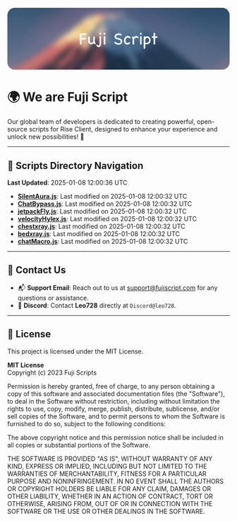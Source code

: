 ![Banner](.github/b.webp)

# 🌍 **We are Fuji Script**

Our global team of developers is dedicated to creating powerful, open-source scripts for Rise Client, designed to enhance your experience and unlock new possibilities! 🌟

---
<!-- SCRIPTS_NAVIGATION_START -->
## 📂 **Scripts Directory Navigation**

**Last Updated**: 2025-01-08 12:00:36 UTC

- **[SilentAura.js](scripts/SilentAura.js)**: Last modified on 2025-01-08 12:00:32 UTC
- **[ChatBypass.js](scripts/ChatBypass.js)**: Last modified on 2025-01-08 12:00:32 UTC
- **[jetpackFly.js](scripts/jetpackFly.js)**: Last modified on 2025-01-08 12:00:32 UTC
- **[velocityHylex.js](scripts/velocityHylex.js)**: Last modified on 2025-01-08 12:00:32 UTC
- **[chestxray.js](scripts/chestxray.js)**: Last modified on 2025-01-08 12:00:32 UTC
- **[bedxray.js](scripts/bedxray.js)**: Last modified on 2025-01-08 12:00:32 UTC
- **[chatMacro.js](scripts/chatMacro.js)**: Last modified on 2025-01-08 12:00:32 UTC

<!-- SCRIPTS_NAVIGATION_END -->

---

## 💬 **Contact Us**  
- 📬 **Support Email**: Reach out to us at [support@fujiscript.com](mailto:support@fujiscript.com) for any questions or assistance.  
- 💬 **Discord**: Contact **Leo728** directly at `Discord@leo728`.

---

## 📜 **License**

This project is licensed under the MIT License.  

**MIT License**  
Copyright (c) 2023 Fuji Scripts  

Permission is hereby granted, free of charge, to any person obtaining a copy of this software and associated documentation files (the "Software"), to deal in the Software without restriction, including without limitation the rights to use, copy, modify, merge, publish, distribute, sublicense, and/or sell copies of the Software, and to permit persons to whom the Software is furnished to do so, subject to the following conditions:  

The above copyright notice and this permission notice shall be included in all copies or substantial portions of the Software.  

THE SOFTWARE IS PROVIDED "AS IS", WITHOUT WARRANTY OF ANY KIND, EXPRESS OR IMPLIED, INCLUDING BUT NOT LIMITED TO THE WARRANTIES OF MERCHANTABILITY, FITNESS FOR A PARTICULAR PURPOSE AND NONINFRINGEMENT. IN NO EVENT SHALL THE AUTHORS OR COPYRIGHT HOLDERS BE LIABLE FOR ANY CLAIM, DAMAGES OR OTHER LIABILITY, WHETHER IN AN ACTION OF CONTRACT, TORT OR OTHERWISE, ARISING FROM, OUT OF OR IN CONNECTION WITH THE SOFTWARE OR THE USE OR OTHER DEALINGS IN THE SOFTWARE.  
